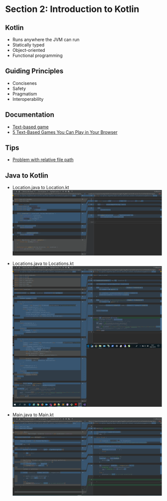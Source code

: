 # Section 2: Introduction to Kotlin

## Kotlin
- Runs anywhere the JVM can run
- Statically typed
- Object-oriented
- Functional programming

## Guiding Principles
- Concisenes
- Safety
- Pragmatism
- Interoperability

## Documentation
- [Text-based game](https://en.wikipedia.org/wiki/Text-based_game)
- [5 Text-Based Games You Can Play in Your Browser](https://www.makeuseof.com/tag/browser-text-based-games/)

## Tips 
- [Problem with relative file path](https://stackoverflow.com/questions/2860616/problem-with-relative-file-path)

## Java to Kotlin
- Location.java to Location.kt
![Start Intellij Idea on Linux](https://github.com/pedalv/JavaApp/blob/master/Kotlin/Location-Java-to-Kotlin.PNG)

- Locations.java to Locations.kt
![Start Intellij Idea on Linux](https://github.com/pedalv/JavaApp/blob/master/Kotlin/Locations-Java-to-Kotlin.PNG)

- Main.java to Main.kt
![Start Intellij Idea on Linux](https://github.com/pedalv/JavaApp/blob/master/Kotlin/Main-Java-to-Kotlin.PNG)
